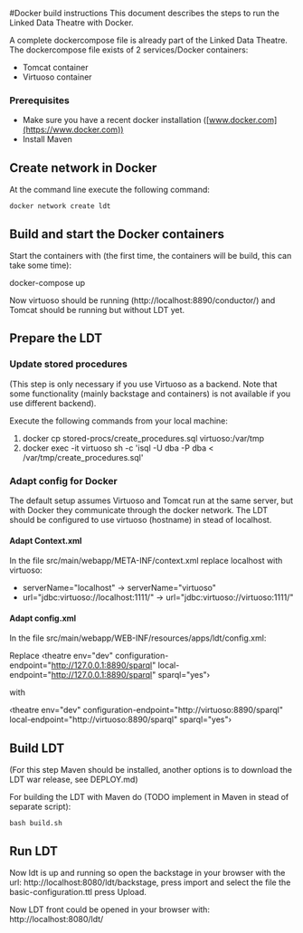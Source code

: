 #Docker build instructions
This document describes the steps to run the Linked Data Theatre with Docker.

A complete dockercompose file is already part of the Linked Data Theatre. The dockercompose file exists of 2 services/Docker containers:
- Tomcat container
- Virtuoso container

### Prerequisites

- Make sure you have a recent docker installation ([www.docker.com](https://www.docker.com))
- Install Maven

## Create network in Docker

At the command line execute the following command:

	docker network create ldt

## Build and start the Docker containers

Start the containers with (the first time, the containers will be build, this can take some time):

  docker-compose up

Now virtuoso should be running (http://localhost:8890/conductor/) and Tomcat should be running but without LDT yet.

## Prepare the LDT

### Update stored procedures
(This step is only necessary if you use Virtuoso as a backend. Note that some functionality (mainly backstage and containers) is not available if you use different backend).

Execute the following commands from your local machine:
1. docker cp stored-procs/create_procedures.sql virtuoso:/var/tmp
2. docker exec -it virtuoso sh -c 'isql -U dba -P dba < /var/tmp/create_procedures.sql'

### Adapt config for Docker
The default setup assumes Virtuoso and Tomcat run at the same server, but with Docker they communicate through the docker network. The LDT should be configured to use virtuoso (hostname) in stead of localhost.

#### Adapt Context.xml
In the file src/main/webapp/META-INF/context.xml replace localhost with virtuoso:
- serverName="localhost" -> serverName="virtuoso"
- url="jdbc:virtuoso://localhost:1111/" -> url="jdbc:virtuoso://virtuoso:1111/"

#### Adapt config.xml
In the file src/main/webapp/WEB-INF/resources/apps/ldt/config.xml:

Replace &lsaquo;theatre env="dev" configuration-endpoint="http://127.0.0.1:8890/sparql" local-endpoint="http://127.0.0.1:8890/sparql" sparql="yes"&rsaquo;

with

&lsaquo;theatre env="dev" configuration-endpoint="http://virtuoso:8890/sparql" local-endpoint="http://virtuoso:8890/sparql" sparql="yes"&rsaquo;

## Build LDT
(For this step Maven should be installed, another options is to download the LDT war release, see DEPLOY.md)

For building the LDT with Maven do (TODO implement in Maven in stead of separate script):

	bash build.sh

## Run LDT
Now ldt is up and running so open the backstage in your browser with the url:
http://localhost:8080/ldt/backstage, press import and select the file the basic-configuration.ttl press Upload.

Now LDT front could be opened in your browser with:
http://localhost:8080/ldt/
